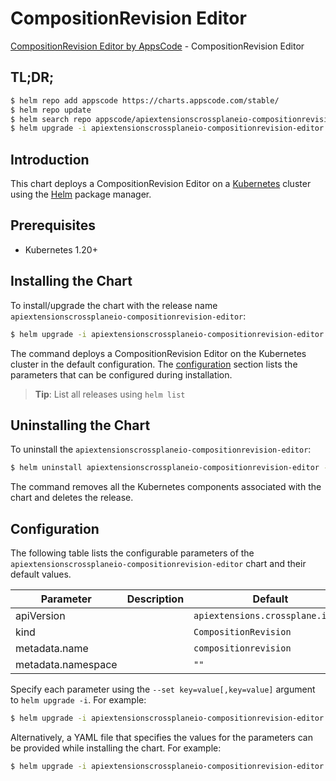 # CompositionRevision Editor

[CompositionRevision Editor by AppsCode](https://appscode.com) - CompositionRevision Editor

## TL;DR;

```bash
$ helm repo add appscode https://charts.appscode.com/stable/
$ helm repo update
$ helm search repo appscode/apiextensionscrossplaneio-compositionrevision-editor --version=v0.26.0
$ helm upgrade -i apiextensionscrossplaneio-compositionrevision-editor appscode/apiextensionscrossplaneio-compositionrevision-editor -n default --create-namespace --version=v0.26.0
```

## Introduction

This chart deploys a CompositionRevision Editor on a [Kubernetes](http://kubernetes.io) cluster using the [Helm](https://helm.sh) package manager.

## Prerequisites

- Kubernetes 1.20+

## Installing the Chart

To install/upgrade the chart with the release name `apiextensionscrossplaneio-compositionrevision-editor`:

```bash
$ helm upgrade -i apiextensionscrossplaneio-compositionrevision-editor appscode/apiextensionscrossplaneio-compositionrevision-editor -n default --create-namespace --version=v0.26.0
```

The command deploys a CompositionRevision Editor on the Kubernetes cluster in the default configuration. The [configuration](#configuration) section lists the parameters that can be configured during installation.

> **Tip**: List all releases using `helm list`

## Uninstalling the Chart

To uninstall the `apiextensionscrossplaneio-compositionrevision-editor`:

```bash
$ helm uninstall apiextensionscrossplaneio-compositionrevision-editor -n default
```

The command removes all the Kubernetes components associated with the chart and deletes the release.

## Configuration

The following table lists the configurable parameters of the `apiextensionscrossplaneio-compositionrevision-editor` chart and their default values.

|     Parameter      | Description |                   Default                   |
|--------------------|-------------|---------------------------------------------|
| apiVersion         |             | <code>apiextensions.crossplane.io/v1</code> |
| kind               |             | <code>CompositionRevision</code>            |
| metadata.name      |             | <code>compositionrevision</code>            |
| metadata.namespace |             | <code>""</code>                             |


Specify each parameter using the `--set key=value[,key=value]` argument to `helm upgrade -i`. For example:

```bash
$ helm upgrade -i apiextensionscrossplaneio-compositionrevision-editor appscode/apiextensionscrossplaneio-compositionrevision-editor -n default --create-namespace --version=v0.26.0 --set apiVersion=apiextensions.crossplane.io/v1
```

Alternatively, a YAML file that specifies the values for the parameters can be provided while
installing the chart. For example:

```bash
$ helm upgrade -i apiextensionscrossplaneio-compositionrevision-editor appscode/apiextensionscrossplaneio-compositionrevision-editor -n default --create-namespace --version=v0.26.0 --values values.yaml
```
